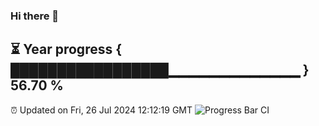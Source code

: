 ### Hi there 👋
⏳ Year progress { █████████████████▁▁▁▁▁▁▁▁▁▁▁▁▁ } 56.70 %
---
⏰ Updated on Fri, 26 Jul 2024 12:12:19 GMT
![Progress Bar CI](https://github.com/Moyi321/Moyi321/workflows/Progress%20Bar%20CI/badge.svg)

